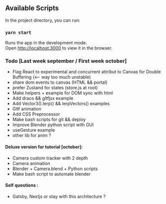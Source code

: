 ## Available Scripts

In the project directory, you can run:

### `yarn start`

Runs the app in the development mode.<br />
Open [http://localhost:3000](http://localhost:3000) to view it in the browser.

### Todo [Last week september / First week october]
- Flag React to experimental and concurrent attribut to Canvas for Double Buffering (<-- way too much unstable)
- share dom events to canvas (HTML && portal)
- prefer Zustand for states (store.js at root)
- Make helpers + example for DOM sync with html
- Add draco && gltfjsx example
- Add Vector3().lerp() && lerpVectors() examples
- Gltf animation
- Add CSS Preprocessor
- Make bash scripts for git && deploy
- Improve Blender python script with GUI
- useGesture example
- other lib for anim ?


#### Deluxe version for tutorial [october]:
- Camera custom tracker with 2 depth
- Camera animation
- Blender + Camera.blend + Python scripts
- Make bash script to automate blender



#### Self questions :
- Gatsby, Nextjs or stay with this architecture ? 
